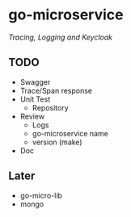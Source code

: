 # go-microservice
*Tracing, Logging and Keycloak*

## TODO
- Swagger
- Trace/Span response
- Unit Test
    - Repository
- Review
    - Logs
    - go-microservice name
    - version (make)
- Doc

## Later
- go-micro-lib
- mongo
